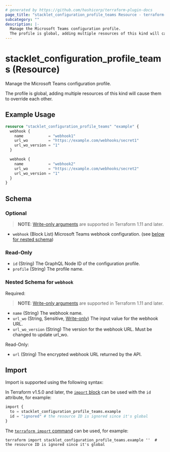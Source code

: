```yaml
---
# generated by https://github.com/hashicorp/terraform-plugin-docs
page_title: "stacklet_configuration_profile_teams Resource - terraform-provider-stacklet"
subcategory: ""
description: |-
  Manage the Microsoft Teams configuration profile.
  The profile is global, adding multiple resources of this kind will cause them to override each other.
---
```


# stacklet_configuration_profile_teams (Resource)

Manage the Microsoft Teams configuration profile.

The profile is global, adding multiple resources of this kind will cause them to override each other.

## Example Usage

```terraform
resource "stacklet_configuration_profile_teams" "example" {
  webhook {
    name           = "webhook1"
    url_wo         = "https://example.com/webhooks/secret1"
    url_wo_version = "1"
  }

  webhook {
    name           = "webhook2"
    url_wo         = "https://example.com/webhooks/secret2"
    url_wo_version = "1"
  }
}
```

<!-- schema generated by tfplugindocs -->
## Schema

### Optional

> **NOTE**: [Write-only arguments](https://developer.hashicorp.com/terraform/language/resources/ephemeral#write-only-arguments) are supported in Terraform 1.11 and later.

- `webhook` (Block List) Microsoft Teams webhook configuration. (see [below for nested schema](#nestedblock--webhook))

### Read-Only

- `id` (String) The GraphQL Node ID of the configuration profile.
- `profile` (String) The profile name.

<a id="nestedblock--webhook"></a>
### Nested Schema for `webhook`

Required:

> **NOTE**: [Write-only arguments](https://developer.hashicorp.com/terraform/language/resources/ephemeral#write-only-arguments) are supported in Terraform 1.11 and later.

- `name` (String) The webhook name.
- `url_wo` (String, Sensitive, [Write-only](https://developer.hashicorp.com/terraform/language/resources/ephemeral#write-only-arguments)) The input value for the webhook URL.
- `url_wo_version` (String) The version for the webhook URL. Must be changed to update url_wo.

Read-Only:

- `url` (String) The encrypted webhook URL returned by the API.

## Import

Import is supported using the following syntax:

In Terraform v1.5.0 and later, the [`import` block](https://developer.hashicorp.com/terraform/language/import) can be used with the `id` attribute, for example:

```terraform
import {
  to = stacklet_configuration_profile_teams.example
  id = "ignored" # the resource ID is ignored since it's global
}
```

The [`terraform import` command](https://developer.hashicorp.com/terraform/cli/commands/import) can be used, for example:

```shell
terraform import stacklet_configuration_profile_teams.example ''  # the resource ID is ignored since it's global
```
